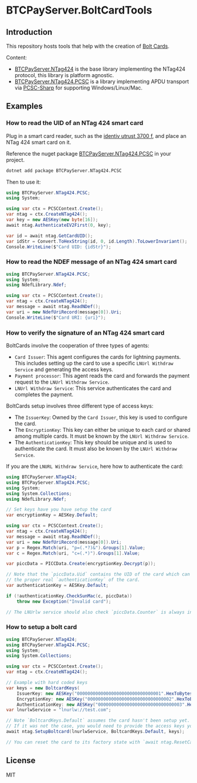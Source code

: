# BTCPayServer.BoltCardTools

## Introduction

This repository hosts tools that help with the creation of [Bolt Cards](https://boltcard.org/).

Content:

* [BTCPayServer.NTag424](https://www.nuget.org/packages/BTCPayServer.NTag424) is the base library implementing the NTag424 protocol, this library is platform agnostic.
* [BTCPayServer.NTag424.PCSC](https://www.nuget.org/packages/BTCPayServer.NTag424.PCSC) is a library implementing APDU transport via [PCSC-Sharp](https://github.com/danm-de/pcsc-sharp) for supporting Windows/Linux/Mac.

## Examples

### How to read the UID of an NTag 424 smart card

Plug in a smart card reader, such as the [identiv utrust 3700 f](https://www.identiv.com/products/logical-access-control/smart-card-readers-writers/contactless-smart-card-readers-writers/3700f), and place an NTag 424 smart card on it.

Reference the nuget package [BTCPayServer.NTag424.PCSC](https://www.nuget.org/packages/BTCPayServer.NTag424.PCSC) in your project.

```bash
dotnet add package BTCPayServer.NTag424.PCSC
```

Then to use it:

```csharp
using BTCPayServer.NTag424.PCSC;
using System;

using var ctx = PCSCContext.Create();
var ntag = ctx.CreateNTag424();
var key = new AESKey(new byte[16]);
await ntag.AuthenticateEV2First(0, key);

var id = await ntag.GetCardUID();
var idStr = Convert.ToHexString(id, 0, id.Length).ToLowerInvariant();
Console.WriteLine($"Card UID: {idStr}");
```

### How to read the NDEF message of an NTag 424 smart card

```csharp
using BTCPayServer.NTag424.PCSC;
using System;
using NdefLibrary.Ndef;

using var ctx = PCSCContext.Create();
var ntag = ctx.CreateNTag424();
var message = await ntag.ReadNDef();
var uri = new NdefUriRecord(message[0]).Uri;
Console.WriteLine($"Card URI: {uri}");
```

### How to verify the signature of an NTag 424 smart card

BoltCards involve the cooperation of three types of agents:
* `Card Issuer`: This agent configures the cards for lightning payments. This includes setting up the card to use a specific `LNUrl Withdraw Service` and generating the access keys.
* `Payment processor`: This agent reads the card and forwards the payment request to the `LNUrl Withdraw Service`.
* `LNUrl Withdraw Service`: This service authenticates the card and completes the payment.

BoltCards setup involves three different type of access keys:
* The `IssuerKey`: Owned by the `Card Issuer`, this key is used to configure the card.
* The `EncryptionKey`: This key can either be unique to each card or shared among multiple cards. It must be known by the `LNUrl Withdraw Service`.
* The `AuthenticationKey`: This key should be unique and is used to authenticate the card. It must also be known by the `LNUrl Withdraw Service`.

If you are the `LNURL Withdraw Service`, here how to authenticate the card:

```csharp
using BTCPayServer.NTag424;
using BTCPayServer.NTag424.PCSC;
using System;
using System.Collections;
using NdefLibrary.Ndef;

// Set keys have you have setup the card
var encryptionKey = AESKey.Default;

using var ctx = PCSCContext.Create();
var ntag = ctx.CreateNTag424();
var message = await ntag.ReadNDef();
var uri = new NdefUriRecord(message[0]).Uri;
var p = Regex.Match(uri, "p=(.*?)&").Groups[1].Value;
var c = Regex.Match(uri, "c=(.*)").Groups[1].Value;

var piccData = PICCData.Create(encryptionKey.Decrypt(p));

// Note that the `piccData.Uid` contains the UID of the card which can be used to fetch
// the proper real `authenticationKey` of the card.
var authenticationKey = AESKey.Default;

if (!authenticationKey.CheckSunMac(c, piccData))
    throw new Exception("Invalid card");

// The LNUrlw service should also check `piccData.Counter` is always increasing between payments to avoid replay attacks.
```

### How to setup a bolt card

```csharp
using BTCPayServer.NTag424;
using BTCPayServer.NTag424.PCSC;
using System;
using System.Collections;

using var ctx = PCSCContext.Create();
var ntag = ctx.CreateNTag424();

// Example with hard coded keys
var keys = new BoltcardKeys(
    IssuerKey: new AESKey("00000000000000000000000000000001".HexToBytes()),
    EncryptionKey: new AESKey("00000000000000000000000000000002".HexToBytes()),
    AuthenticationKey: new AESKey("00000000000000000000000000000003".HexToBytes()));
var lnurlwService = "lnurlw://test.com";

// Note `BoltcardKeys.Default` assumes the card hasn't been setup yet.
// If it was not the case, you would need to provide the access keys you provided during the last setup.
await ntag.SetupBoltcard(lnurlwService, BoltcardKeys.Default, keys);

// You can reset the card to its factory state with `await ntag.ResetCard(keys);`
```

## License

MIT
